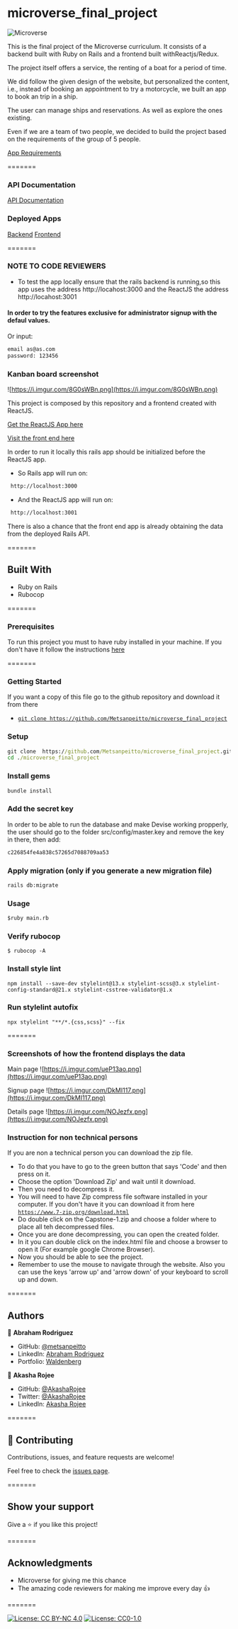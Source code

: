 # microverse_final_project


![Microverse](https://img.shields.io/badge/Microverse-blueviolet)


 This is the final project of the Microverse curriculum. It consists of a backend built with Ruby on Rails and a frontend built withReactjs/Redux. 

 The project itself offers a service, the renting of a boat for a period of time. 

 We did follow the given design of the website, but personalized the content, i.e., instead of booking an appointment to try a motorcycle, we built an app to book an trip in a ship. 

 
The user can manage ships and reservations. As well as explore the ones existing. 

Even if we are a team of two people, we decided to build the project based on the requirements of the group of 5 people.

[App Requirements](https://github.com/microverseinc/curriculum-final-capstone/blob/main/projects/business_requirements.md)

=======

### API Documentation

[API Documentation](https://frozen-dusk-66130.herokuapp.com/api-docs/index.html)

### Deployed Apps

[Backend](https://frozen-dusk-66130.herokuapp.com/items)
[Frontend](https://friendly-hugle-cbed27.netlify.app)

=======


### NOTE TO CODE REVIEWERS 

- To test the app locally ensure that the rails backend is running,so this 
app uses the address http://locahost:3000 and the ReactJS the address http://locahost:3001


#### In order to try the features exclusive for administrator signup with the defaul values.
Or input: 

```cmd
email as@as.com
password: 123456 
```

### Kanban board screenshot
![https://i.imgur.com/8G0sWBn.png](https://i.imgur.com/8G0sWBn.png)


 This project is composed by this repository and a frontend created with ReactJS. 
 
 [Get the ReactJS App here](https://github.com/Metsanpeitto/microverse_final_project_front)

 [Visit the front end here](https://dry-peak-20261.herokuapp.com/)

 In order to run it locally this rails app should be 
initialized before the ReactJS app.

- So Rails app will run on:

```cmd
 http://localhost:3000
```

- And the ReactJS app will run on:

```cmd
 http://localhost:3001
```
There is also a chance that the front end app is already obtaining the data from the deployed Rails API.

=======

## Built With 

- Ruby on Rails
- Rubocop

=======

### Prerequisites

To run this project you must to have ruby installed in your machine. If you don't have it
follow the instructions [here](https://www.ruby-lang.org/en/documentation/installation/)

=======


### Getting Started

If you want a copy of this file go to the github repository and download it from there

- [`git clone https://github.com/Metsanpeitto/microverse_final_project`](https://github.com/Metsanpeitto/microverse_final_project)


### Setup

```cmd
git clone  https://github.com/Metsanpeitto/microverse_final_project.git
cd ./microverse_final_project
```

### Install gems

```cmd
bundle install
```

### Add the secret key

In order to be able to run the database and make Devise working propperly, the user should go
to the folder src/config/master.key and remove the key in there, then add:

```cmd
c226854fe4a838c57265d7088709aa53
```

### Apply migration (only if you generate a new migration file)

```cmd
rails db:migrate
```

### Usage

```cmd
$ruby main.rb
```

### Verify rubocop

```
$ rubocop -A
```

### Install style lint

```
npm install --save-dev stylelint@13.x stylelint-scss@3.x stylelint-config-standard@21.x stylelint-csstree-validator@1.x
```

### Run stylelint autofix

```
npx stylelint "**/*.{css,scss}" --fix
```
=======


### Screenshots of how the frontend displays the data
Main page
![https://i.imgur.com/ueP13ao.png](https://i.imgur.com/ueP13ao.png)

Signup page
![https://i.imgur.com/DkMI117.png](https://i.imgur.com/DkMI117.png)

Details page
![https://i.imgur.com/NOJezfx.png](https://i.imgur.com/NOJezfx.png)

### Instruction for non technical persons

If you are non a technical person you can download the zip file.

- To do that you have to go to the green button that says 'Code' and then press on it.
- Choose the option 'Download Zip' and wait until it download.
- Then you need to decompress it.
- You will need to have Zip compress file software installed in your computer. If you don't have it you can download it from here
  [`https://www.7-zip.org/download.html`](https://www.7-zip.org/download.html)
- Do double click on the Capstone-1.zip and choose a folder where to place all teh decompressed files.
- Once you are done decompressing, you can open the created folder.
- In it you can double click on the index.html file and choose a browser to open it (For example google Chrome Browser).
- Now you should be able to see the project.
- Remember to use the mouse to navigate through the website. Also you can use the keys 'arrow up' and 'arrow down' of your keyboard
  to scroll up and down.
  

=======


## Authors

👤 **Abraham Rodriguez**

- GitHub: [@metsanpeitto](https://github.com/Metsanpeitto)
- LinkedIn: [Abraham Rodriguez](https://www.linkedin.com/in/abraham-rodriguez-3283a319a/)
- Portfolio: [Waldenberg](https://portfolio.waldenberginc.com)


👤 **Akasha Rojee**

- GitHub: [@AkashaRojee](https://github.com/AkashaRojee)
- Twitter: [@AkashaRojee](https://twitter.com/AkashaRojee)
- LinkedIn: [Akasha Rojee](https://linkedin.com/in/AkashaRojee)


=======

## 🤝 Contributing

Contributions, issues, and feature requests are welcome!

Feel free to check the [issues page](../../issues/).

=======

## Show your support

Give a ⭐️ if you like this project!

=======

## Acknowledgments

- Microverse for giving me this chance
- The amazing code reviewers for making me improve every day :thumbsup:

=======


[![License: CC BY-NC 4.0](https://licensebuttons.net/l/by-nc/4.0/80x15.png)](https://creativecommons.org/licenses/by-nc/4.0/)
[![License: CC0-1.0](https://licensebuttons.net/l/zero/1.0/80x15.png)](http://creativecommons.org/publicdomain/zero/1.0/)


